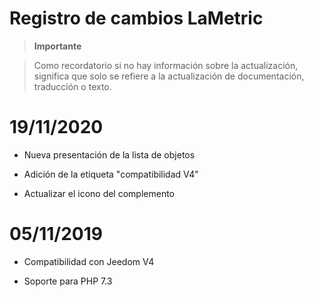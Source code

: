 # Registro de cambios LaMetric

>**Importante**
>
>Como recordatorio si no hay información sobre la actualización, significa que solo se refiere a la actualización de documentación, traducción o texto.

# 19/11/2020

- Nueva presentación de la lista de objetos
- Adición de la etiqueta "compatibilidad V4"
- Actualizar el icono del complemento

# 05/11/2019

- Compatibilidad con Jeedom V4
- Soporte para PHP 7.3
